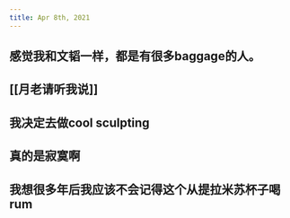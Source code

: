 ```yaml
---
title: Apr 8th, 2021
---
```


## 感觉我和文韬一样，都是有很多baggage的人。
## [[月老请听我说]]
## 我决定去做cool sculpting
## 真的是寂寞啊
## 我想很多年后我应该不会记得这个从提拉米苏杯子喝rum

